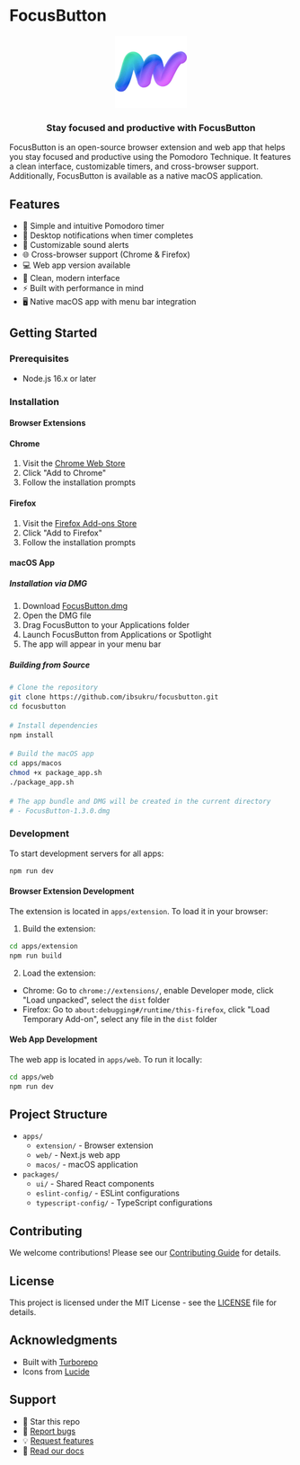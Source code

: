 # FocusButton

<div align="center">
  <img src="apps/extension/public/icons/icon-128.png" alt="FocusButton Logo" width="128" height="128">
  <h3>Stay focused and productive with FocusButton</h3>
</div>

FocusButton is an open-source browser extension and web app that helps you stay focused and productive using the Pomodoro Technique. It features a clean interface, customizable timers, and cross-browser support. Additionally, FocusButton is available as a native macOS application.

## Features

- 🎯 Simple and intuitive Pomodoro timer
- 🔔 Desktop notifications when timer completes
- 🎵 Customizable sound alerts
- 🌐 Cross-browser support (Chrome & Firefox)
- 💻 Web app version available
- 🎨 Clean, modern interface
- ⚡ Built with performance in mind
- 🖥 Native macOS app with menu bar integration

## Getting Started

### Prerequisites

- Node.js 16.x or later

### Installation

#### Browser Extensions

#### Chrome

1. Visit the [Chrome Web Store](https://chromewebstore.google.com/detail/focusbutton/nkomoiomfaeodakglkihapminhpgnibl)
2. Click "Add to Chrome"
3. Follow the installation prompts

#### Firefox

1. Visit the [Firefox Add-ons Store](https://addons.mozilla.org/en-US/firefox/addon/focusbutton)
2. Click "Add to Firefox"
3. Follow the installation prompts

#### macOS App

##### Installation via DMG

1. Download [FocusButton.dmg](https://focusbutton.app/FocusButton-1.3.0.dmg)
2. Open the DMG file
3. Drag FocusButton to your Applications folder
4. Launch FocusButton from Applications or Spotlight
5. The app will appear in your menu bar

##### Building from Source

```bash
# Clone the repository
git clone https://github.com/ibsukru/focusbutton.git
cd focusbutton

# Install dependencies
npm install

# Build the macOS app
cd apps/macos
chmod +x package_app.sh
./package_app.sh

# The app bundle and DMG will be created in the current directory
# - FocusButton-1.3.0.dmg
```

### Development

To start development servers for all apps:

```bash
npm run dev
```

#### Browser Extension Development

The extension is located in `apps/extension`. To load it in your browser:

1. Build the extension:

```bash
cd apps/extension
npm run build
```

2. Load the extension:

- Chrome: Go to `chrome://extensions/`, enable Developer mode, click "Load unpacked", select the `dist` folder
- Firefox: Go to `about:debugging#/runtime/this-firefox`, click "Load Temporary Add-on", select any file in the `dist` folder

#### Web App Development

The web app is located in `apps/web`. To run it locally:

```bash
cd apps/web
npm run dev
```

## Project Structure

- `apps/`
  - `extension/` - Browser extension
  - `web/` - Next.js web app
  - `macos/` - macOS application
- `packages/`
  - `ui/` - Shared React components
  - `eslint-config/` - ESLint configurations
  - `typescript-config/` - TypeScript configurations

## Contributing

We welcome contributions! Please see our [Contributing Guide](CONTRIBUTING.md) for details.

## License

This project is licensed under the MIT License - see the [LICENSE](LICENSE) file for details.

## Acknowledgments

- Built with [Turborepo](https://turbo.build/repo)
- Icons from [Lucide](https://lucide.dev/)

## Support

- 🌟 Star this repo
- 🐛 [Report bugs](https://github.com/ibsukru/focusbutton/issues)
- 💡 [Request features](https://github.com/ibsukru/focusbutton/issues)
- 📖 [Read our docs](https://github.com/ibsukru/focusbutton/wiki)
